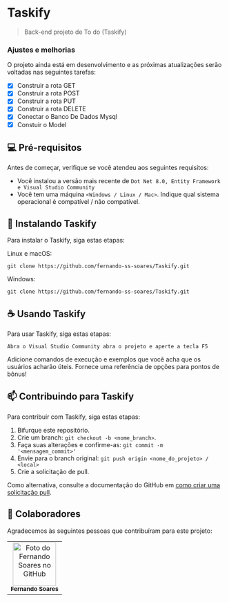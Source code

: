 # Taskify

> Back-end projeto de To do (Taskify)

### Ajustes e melhorias

O projeto ainda está em desenvolvimento e as próximas atualizações serão voltadas nas seguintes tarefas:

- [x] Construir a rota GET 
- [x] Construir a rota POST
- [x] Construir a rota PUT
- [x] Construir a rota DELETE
- [x] Conectar o Banco De Dados Mysql
- [x] Constuir o Model

## 💻 Pré-requisitos

Antes de começar, verifique se você atendeu aos seguintes requisitos:

- Você instalou a versão mais recente de `Dot Net 8.0, Entity Framework e Visual Studio Community`
- Você tem uma máquina `<Windows / Linux / Mac>`. Indique qual sistema operacional é compatível / não compatível.

## 🚀 Instalando Taskify

Para instalar o Taskify, siga estas etapas:

Linux e macOS:

```
git clone https://github.com/fernando-ss-soares/Taskify.git
```

Windows:

```
git clone https://github.com/fernando-ss-soares/Taskify.git
```

## ☕ Usando Taskify

Para usar Taskify, siga estas etapas:

```
Abra o Visual Studio Community abra o projeto e aperte a tecla F5
```

Adicione comandos de execução e exemplos que você acha que os usuários acharão úteis. Fornece uma referência de opções para pontos de bônus!

## 📫 Contribuindo para Taskify

Para contribuir com Taskify, siga estas etapas:

1. Bifurque este repositório.
2. Crie um branch: `git checkout -b <nome_branch>`.
3. Faça suas alterações e confirme-as: `git commit -m '<mensagem_commit>'`
4. Envie para o branch original: `git push origin <nome_do_projeto> / <local>`
5. Crie a solicitação de pull.

Como alternativa, consulte a documentação do GitHub em [como criar uma solicitação pull](https://help.github.com/en/github/collaborating-with-issues-and-pull-requests/creating-a-pull-request).

## 🤝 Colaboradores

Agradecemos às seguintes pessoas que contribuíram para este projeto:

<table>
  <tr>
    <td align="center">
      <a href="#" title="defina o titulo do link">
        <img src="https://avatars.githubusercontent.com/u/116040735?v=4" width="100px;" alt="Foto do Fernando Soares no GitHub"/><br>
        <sub>
          <b>Fernando Soares</b>
        </sub>
      </a>
    </td>
  </tr>
</table>
